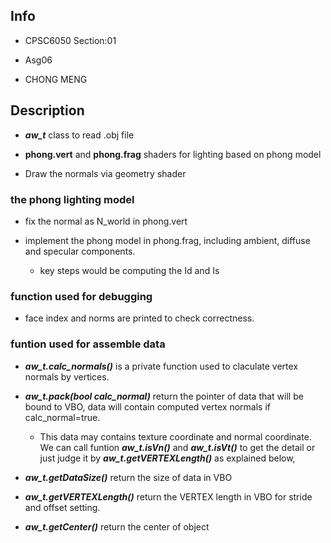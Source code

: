## Info

* CPSC6050    Section:01
  
* Asg06

* CHONG MENG

## Description

* *__aw_t__* class to read .obj file

* __phong.vert__ and __phong.frag__ shaders for lighting based on phong model

* Draw the normals via geometry shader

### the phong lighting model

* fix the normal as N_world in phong.vert

* implement the phong model in phong.frag, including ambient, diffuse and specular components.
	* key steps would be computing the Id and Is
  
### function used for debugging

* face index and norms are printed to check correctness.

### funtion used for assemble data

* *__aw_t.calc_normals()__* is a private function used to claculate vertex normals by vertices.

* *__aw_t.pack(bool calc_normal)__* return the pointer of data that will be bound to VBO, data will contain computed vertex normals if calc_normal=true.
  
  * This data may contains texture coordinate and normal coordinate. We can call funtion *__aw_t.isVn()__* and *__aw_t.isVt()__* to get the detail or just judge it by *__aw_t.getVERTEXLength()__* as explained below,
  
* *__aw_t.getDataSize()__* return the size of data in VBO

  
* *__aw_t.getVERTEXLength()__* return the VERTEX length in VBO for stride and offset setting.
  
  
* *__aw_t.getCenter()__* return the center of object
